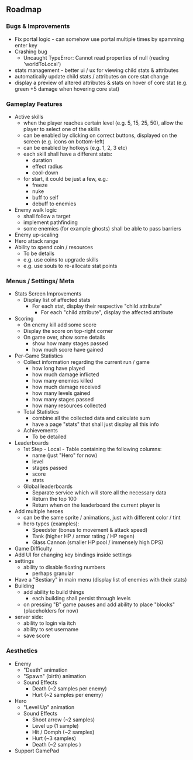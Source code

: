 ## Roadmap

### Bugs & Improvements

- Fix portal logic - can somehow use portal multiple times by spamming enter key
- Crashing bug
  - Uncaught TypeError: Cannot read properties of null (reading 'worldToLocal')
- stats management - better ui / ux for viewing child stats & attributes
- automatically update child stats / attributes on core stat change
- display a preview of altered attributes & stats on hover of core stat (e.g. green +5 damage when hovering core stat)

### Gameplay Features

- Active skills
  - when the player reaches certain level (e.g. 5, 15, 25, 50), allow the player to select one of the skills
  - can be enabled by clicking on correct buttons, displayed on the screen (e.g. icons on bottom-left)
  - can be enabled by hotkeys (e.g. 1, 2, 3 etc)
  - each skill shall have a different stats:
    - duration
    - effect radius
    - cool-down
  - for start, it could be just a few, e.g.:
    - freeze
    - nuke
    - buff to self
    - debuff to enemies
- Enemy walk logic
  - shall follow a target
  - implement pathfinding
  - some enemies (for example ghosts) shall be able to pass barriers
- Enemy up-scaling
- Hero attack range
- Ability to spend coin / resources
  - To be details
  - e.g. use coins to upgrade skills
  - e.g. use souls to re-allocate stat points

### Menus / Settings/ Meta

- Stats Screen Improvements
  - Display list of affected stats
    - For each stat, display their respective "child attribute"
      - For each "child attribute", display the affected attribute
- Scoring
  - On enemy kill add some score
  - Display the score on top-right corner
  - On game over, show some details
    - show how many stages passed
    - how much score have gained
- Per-Game Statistics
  - Collect information regarding the current run / game
    - how long have played
    - how much damage inflicted
    - how many enemies killed
    - how much damage received
    - how many levels gained
    - how many stages passed
    - how many resources collected
  - Total Statistics
    - combine all the collected data and calculate sum
    - have a page "stats" that shall just display all this info
  - Achievements
    - To be detailed
- Leaderboards
  - 1st Step - Local - Table containing the following columns:
    - name (just "Hero" for now)
    - level
    - stages passed
    - score
    - stats
  - Global leaderboards
    - Separate service which will store all the necessary data
    - Return the top 100
    - Return when on the leaderboard the current player is
- Add multiple heroes
  - can be the same sprite / animations, just with different color / tint
  - hero types (examples):
    - Speedster (bonus to movement & attack speed)
    - Tank (higher HP / armor rating / HP regen)
    - Glass Cannon (smaller HP pool / immensely high DPS)
- Game Difficulty
- Add UI for changing key bindings inside settings
- settings
  - ability to disable floating numbers
    - perhaps granular
- Have a "Bestiary" in main menu (display list of enemies with their stats)
- Building
  - add ability to build things
    - each building shall persist through levels
  - on pressing "B" game pauses and add ability to place "blocks" (placeholders for now)
- server side:
  - ability to login via itch
  - ability to set username
  - save score

### Aesthetics

- Enemy
  - "Death" animation
  - "Spawn" (birth) animation
  - Sound Effects
    - Death (~2 samples per enemy)
    - Hurt (~2 samples per enemy)
- Hero
  - "Level Up" animation
  - Sound Effects
    - Shoot arrow (~2 samples)
    - Level up (1 sample)
    - Hit / Oomph (~2 samples)
    - Hurt (~3 samples)
    - Death (~2 samples )
- Support GamePad
